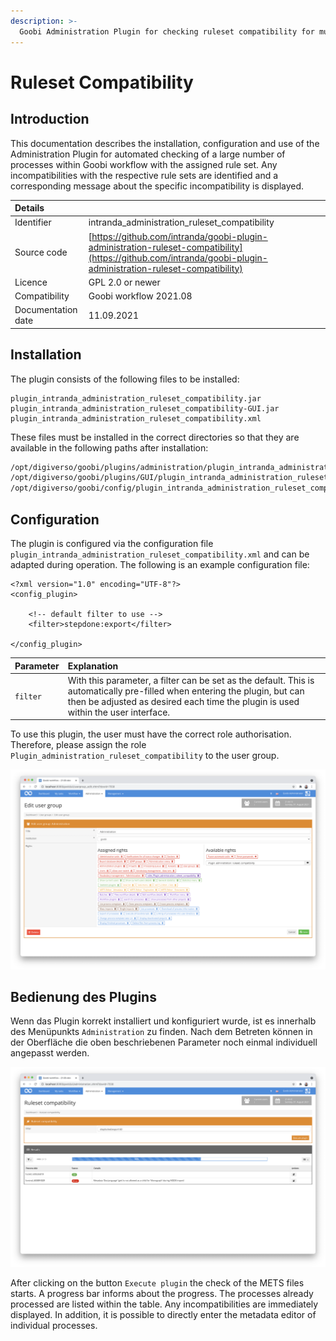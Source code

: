 ```yaml
---
description: >-
  Goobi Administration Plugin for checking ruleset compatibility for multiple processes
---
```


# Ruleset Compatibility

## Introduction

This documentation describes the installation, configuration and use of the Administration Plugin for automated checking of a large number of processes within Goobi workflow with the assigned rule set. Any incompatibilities with the respective rule sets are identified and a corresponding message about the specific incompatibility is displayed.

| Details |  |
| :--- | :--- |
| Identifier | intranda_administration_ruleset_compatibility |
| Source code | [https://github.com/intranda/goobi-plugin-administration-ruleset-compatibility](https://github.com/intranda/goobi-plugin-administration-ruleset-compatibility) |
| Licence | GPL 2.0 or newer |
| Compatibility | Goobi workflow 2021.08 |
| Documentation date | 11.09.2021 |

## Installation

The plugin consists of the following files to be installed:

```text
plugin_intranda_administration_ruleset_compatibility.jar
plugin_intranda_administration_ruleset_compatibility-GUI.jar
plugin_intranda_administration_ruleset_compatibility.xml
```

These files must be installed in the correct directories so that they are available in the following paths after installation:

```bash
/opt/digiverso/goobi/plugins/administration/plugin_intranda_administration_ruleset_compatibility.jar
/opt/digiverso/goobi/plugins/GUI/plugin_intranda_administration_ruleset_compatibility-GUI.jar
/opt/digiverso/goobi/config/plugin_intranda_administration_ruleset_compatibility.xml
```

## Configuration

The plugin is configured via the configuration file `plugin_intranda_administration_ruleset_compatibility.xml` and can be adapted during operation. The following is an example configuration file:

```markup
<?xml version="1.0" encoding="UTF-8"?>
<config_plugin>
	
	<!-- default filter to use -->
	<filter>stepdone:export</filter>
	
</config_plugin>
```

| Parameter | Explanation |
| :--- | :--- |
| `filter` | With this parameter, a filter can be set as the default. This is automatically pre-filled when entering the plugin, but can then be adjusted as desired each time the plugin is used within the user interface. |

To use this plugin, the user must have the correct role authorisation. Therefore, please assign the role `Plugin_administration_ruleset_compatibility` to the user group.

![Correctly assigned role for users](../.gitbook/assets/intranda_administration_ruleset_compatibility2_en.png)

## Bedienung des Plugins

Wenn das Plugin korrekt installiert und konfiguriert wurde, ist es innerhalb des Menüpunkts `Administration` zu finden. Nach dem Betreten können in der Oberfläche die oben beschriebenen Parameter noch einmal individuell angepasst werden.

![User interface of the plugin](../.gitbook/assets/intranda_administration_ruleset_compatibility1_en.png)

After clicking on the button `Execute plugin` the check of the METS files starts. A progress bar informs about the progress. The processes already processed are listed within the table. Any incompatibilities are immediately displayed. In addition, it is possible to directly enter the metadata editor of individual processes.